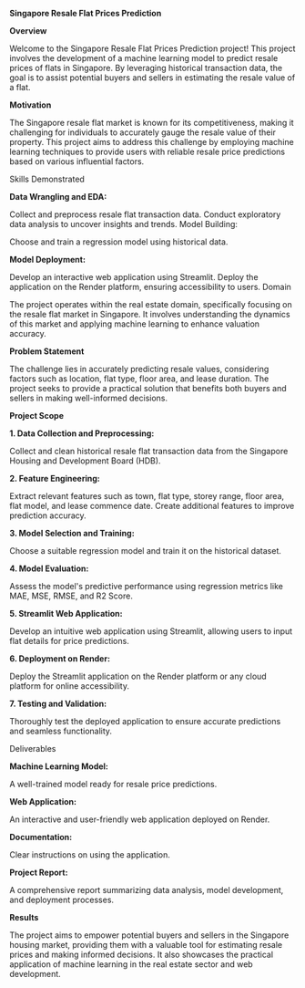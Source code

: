 **Singapore Resale Flat Prices Prediction**

**Overview**

Welcome to the Singapore Resale Flat Prices Prediction project! This project involves the development of a machine learning model to predict resale prices of flats in Singapore. By leveraging historical transaction data, the goal is to assist potential buyers and sellers in estimating the resale value of a flat.

**Motivation**

The Singapore resale flat market is known for its competitiveness, making it challenging for individuals to accurately gauge the resale value of their property. This project aims to address this challenge by employing machine learning techniques to provide users with reliable resale price predictions based on various influential factors.

Skills Demonstrated

**Data Wrangling and EDA:**

Collect and preprocess resale flat transaction data.
Conduct exploratory data analysis to uncover insights and trends.
Model Building:

Choose and train a regression model using historical data.

**Model Deployment:**

Develop an interactive web application using Streamlit.
Deploy the application on the Render platform, ensuring accessibility to users.
Domain

The project operates within the real estate domain, specifically focusing on the resale flat market in Singapore. It involves understanding the dynamics of this market and applying machine learning to enhance valuation accuracy.

**Problem Statement**

The challenge lies in accurately predicting resale values, considering factors such as location, flat type, floor area, and lease duration. The project seeks to provide a practical solution that benefits both buyers and sellers in making well-informed decisions.

**Project Scope**

**1. Data Collection and Preprocessing:**

Collect and clean historical resale flat transaction data from the Singapore Housing and Development Board (HDB).

**2. Feature Engineering:**

Extract relevant features such as town, flat type, storey range, floor area, flat model, and lease commence date. Create additional features to improve prediction accuracy.

**3. Model Selection and Training:**

Choose a suitable regression model and train it on the historical dataset.

**4. Model Evaluation:**

Assess the model's predictive performance using regression metrics like MAE, MSE, RMSE, and R2 Score.

**5. Streamlit Web Application:**

Develop an intuitive web application using Streamlit, allowing users to input flat details for price predictions.

**6. Deployment on Render:**

Deploy the Streamlit application on the Render platform or any cloud platform for online accessibility.

**7. Testing and Validation:**

Thoroughly test the deployed application to ensure accurate predictions and seamless functionality.

Deliverables

**Machine Learning Model:**

A well-trained model ready for resale price predictions.

**Web Application:**

An interactive and user-friendly web application deployed on Render.

**Documentation:**

Clear instructions on using the application.

**Project Report:**

A comprehensive report summarizing data analysis, model development, and deployment processes.

**Results**

The project aims to empower potential buyers and sellers in the Singapore housing market, providing them with a valuable tool for estimating resale prices and making informed decisions. It also showcases the practical application of machine learning in the real estate sector and web development.
